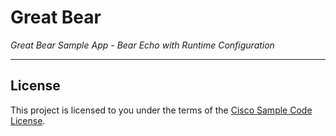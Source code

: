 # Great Bear

*Great Bear Sample App - Bear Echo with Runtime Configuration*

---

## License

This project is licensed to you under the terms of the [Cisco Sample
Code License](./LICENSE).

